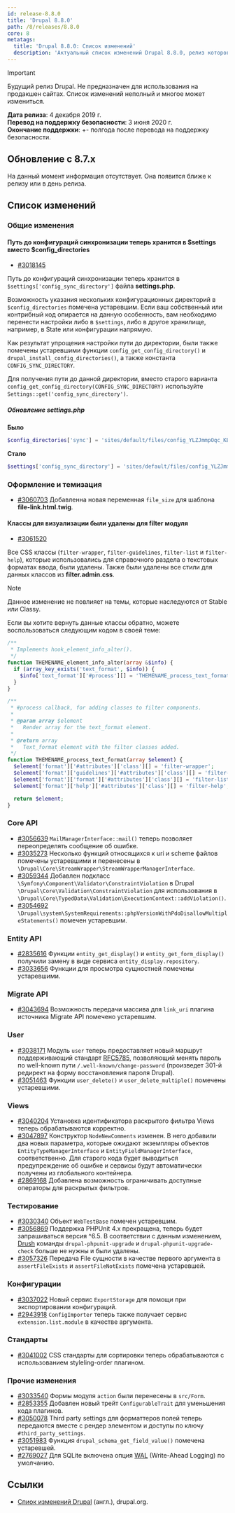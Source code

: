 ```yaml
---
id: release-8.8.0
title: 'Drupal 8.8.0'
path: /8/releases/8.8.0
core: 8
metatags:
  title: 'Drupal 8.8.0: Список изменений'
  description: 'Актуальный список изменений Drupal 8.8.0, релиз которого запланирован на 4 декабря 2019 г.'
---
```


> [!IMPORTANT]
> Будущий релиз Drupal. Не предназначен для использования на продакшен сайтах. Список изменений неполный и многое может измениться.

**Дата релиза**: 4 декабря 2019 г.\
**Перевод на поддержку безопасности**: 3 июня 2020 г.\
**Окончание поддержки**: +- полгода после перевода на поддержку безопасности.

## Обновление с 8.7.x

На данный момент информация отсутствует. Она появится ближе к релизу или в день релиза.

## Список изменений

### Общие изменения

#### Путь до конфигураций синхронизации теперь хранится в $settings вместо $config_directories

- [#3018145](https://www.drupal.org/node/3018145)

Путь до конфигураций синхронизации теперь хранится в `$settings['config_sync_directory']` файла **settings.php**.

Возможность указания нескольких конфигурационных директорий в `$config_directories` помечена устаревшим. Если ваш собственный или контрибный код опирается на данную особенность, вам необходимо перенести настройки либо в `$settings`, либо в другое хранилище, например, в State или конфигурации напрямую.

Как результат упрощения настройки пути до директории, были также помечены устаревшими функции `config_get_config_directory()` и `drupal_install_config_directories()`, а также константа `CONFIG_SYNC_DIRECTORY`.

Для получения пути до данной директории, вместо старого варианта `config_get_config_directory(CONFIG_SYNC_DIRECTORY)` используйте `Settings::get('config_sync_directory')`.

##### Обновление settings.php

**Было**

```php
$config_directories['sync'] = 'sites/default/files/config_YLZJmmpOqc_KBWbMc2I58ky3-8c7qtg4G-OpSqFClHs5E0NL9YMFgyF4RRTv8IFdl_kAMs_Bdw/sync';
````

**Стало**

```php
$settings['config_sync_directory'] = 'sites/default/files/config_YLZJmmpOqc_KBWbMc2I58ky3-8c7qtg4G-OpSqFClHs5E0NL9YMFgyF4RRTv8IFdl_kAMs_Bdw/sync';
```

### Оформление и темизация

- [#3060703](https://www.drupal.org/node/3060703) Добавленна новая переменная `file_size` для шаблона **file-link.html.twig**.

#### Классы для визуализации были удалены для filter модуля

- [#3061520](https://www.drupal.org/node/3061520)

Все CSS классы (`filter-wrapper`, `filter-guidelines`, `filter-list` и `filter-help`), которые использовались для справочного раздела о текстовых форматах ввода, были удалены. Также были удалены все стили для данных классов из **filter.admin.css**.

> [!NOTE]
> Данное изменение не повлияет на темы, которые наследуются от Stable или Classy.

Если вы хотите вернуть данные классы обратно, можете воспользоваться следующим кодом в своей теме:

```php
/**
 * Implements hook_element_info_alter().
 */
function THEMENAME_element_info_alter(array &$info) {
  if (array_key_exists('text_format', $info)) {
    $info['text_format']['#process'][] = 'THEMENAME_process_text_format';
  }
}

/**
 * #process callback, for adding classes to filter components.
 *
 * @param array $element
 *   Render array for the text_format element.
 *
 * @return array
 *   Text_format element with the filter classes added.
 */
function THEMENAME_process_text_format(array $element) {
  $element['format']['#attributes']['class'][] = 'filter-wrapper';
  $element['format']['guidelines']['#attributes']['class'][] = 'filter-guidelines';
  $element['format']['format']['#attributes']['class'][] = 'filter-list';
  $element['format']['help']['#attributes']['class'][] = 'filter-help';

  return $element;
}
```

### Core API

- [#3056639](https://www.drupal.org/node/3056639) `MailManagerInterface::mail()` теперь позволяет переопределять сообщение об ошибке.
- [#3035273](https://www.drupal.org/node/3035273) Несколько функций относящихся к uri и scheme файлов помечены устаревшими и перенесены в `\Drupal\Core\StreamWrapper\StreamWrapperManagerInterface`.
- [#3059344](https://www.drupal.org/node/3059344) Добавлен подкласс `\Symfony\Component\Validator\ConstraintViolation` в Drupal `\Drupal\Core\Validation\ConstraintViolation` для использования в `\Drupal\Core\TypedData\Validation\ExecutionContext::addViolation()`.
- [#3054692](https://www.drupal.org/node/3054692) `\Drupal\system\SystemRequirements::phpVersionWithPdoDisallowMultipleStatements()` помечен устаревшим.

### Entity API

- [#2835616](https://www.drupal.org/node/2835616) Функции `entity_get_display()` и `entity_get_form_display()` получили замену в виде сервиса `entity_display.repository`.
- [#3033656](https://www.drupal.org/node/3033656) Функции для просмотра сущностней помечены устаревшими.

### Migrate API

- [#3043694](https://www.drupal.org/node/3043694) Возможность передачи массива для `link_uri` плагина источника Migrate API помечено устаревшим.

### User

- [#3038171](https://www.drupal.org/node/3038171) Модуль `user` теперь предоставляет новый маршрут поддерживающий стандарт [RFC5785](https://github.com/WICG/change-password-url), позволяющий менять пароль по well-known пути `/.well-known/change-password` (произведет 301-й редирект на форму восстановления пароля Drupal).
- [#3051463](https://www.drupal.org/node/3051463) Функции `user_delete()` и `user_delete_multiple()` помечены устаревшими.

### Views

- [#3040204](https://www.drupal.org/node/3040204) Установка идентификатора раскрытого фильтра Views теперь обрабатываются корректно.
- [#3047897](https://www.drupal.org/node/3047897) Конструктор `NodeNewComments` изменен. В него добавили два новых параметра, которые ожидают экземпляры объектов `EntityTypeManagerInterface` и `EntityFieldManagerInterface`, соответственно. Для старого кода будет выводиться предупреждение об ошибке и сервисы будут автоматически получены из глобального контейнера.
- [#2869168](https://www.drupal.org/node/2869168) Добавлена возможность ограничивать доступные операторы для раскрытых фильтров.

### Тестирование

- [#3030340](https://www.drupal.org/node/3030340) Объект `WebTestBase` помечен устаревшим.
- [#3056869](https://www.drupal.org/node/3056869) Поддержка PHPUnit 4.x прекращена, теперь будет запрашиваться версия ^6.5. В соответствии с данным изменением, [Drush](../../drush.md) команды `drupal-phpunit-upgrade` и `drupal-phpunit-upgrade-check` больше не нужны и были удалены.
- [#3057326](https://www.drupal.org/node/3057326) Передача File сущности в качестве первого аргумента в `assertFileExists` и `assertFileNotExists` помечена устаревшей.

### Конфигурации

- [#3037022](https://www.drupal.org/node/3037022) Новый сервис `ExportStorage` для помощи при экспортировании конфигураций.
- [#2943918](https://www.drupal.org/node/2943918) `ConfigImporter` теперь также получает сервис `extension.list.module` в качестве аргумента.

### Стандарты

- [#3041002](https://www.drupal.org/node/3041002) CSS стандарты для сортировки теперь обрабатываются с использованием styleling-order плагином.

### Прочие изменения

- [#3033540](https://www.drupal.org/node/3033540) Формы модуля `action` были перенесены в `src/Form`.
- [#2853355](https://www.drupal.org/node/2853355) Добавлен новый трейт `ConfigurableTrait` для уменьшения кода плагинов.
- [#3050078](https://www.drupal.org/node/3050078) Third party settings для форматтеров полей теперь передаются вместе с рендер элементом и доступы по ключу `#third_party_settings`.
- [#3051983](https://www.drupal.org/node/3051983) Функция `drupal_schema_get_field_value()` помечена устаревшей.
- [#2769027](https://www.drupal.org/node/2769027) Для SQLite включена опция [WAL](https://www.sqlite.org/wal.html) (Write-Ahead Logging) по умолчанию.

## Ссылки

- [Спиок изменений Drupal](https://www.drupal.org/list-changes/drupal) (англ.), drupal.org.